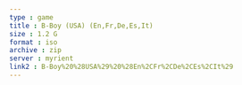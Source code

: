 ```yaml
---
type : game
title : B-Boy (USA) (En,Fr,De,Es,It)
size : 1.2 G
format : iso
archive : zip
server : myrient
link2 : B-Boy%20%28USA%29%20%28En%2CFr%2CDe%2CEs%2CIt%29
---
```

